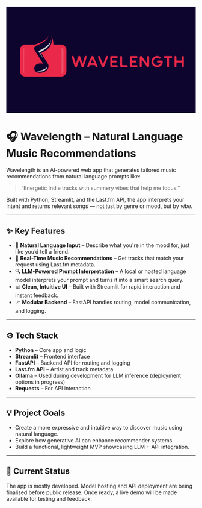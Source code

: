 ![Wavelength Logo](logo.png)

# 🎧 Wavelength – Natural Language Music Recommendations

Wavelength is an AI-powered web app that generates tailored music recommendations from natural language prompts like:

> “Energetic indie tracks with summery vibes that help me focus.”

Built with Python, Streamlit, and the Last.fm API, the app interprets your intent and returns relevant songs — not just by genre or mood, but by *vibe*.

---

## ✨ Key Features

- 🧠 **Natural Language Input** – Describe what you're in the mood for, just like you’d tell a friend.
- 🎵 **Real-Time Music Recommendations** – Get tracks that match your request using Last.fm metadata.
- 🔍 **LLM-Powered Prompt Interpretation** – A local or hosted language model interprets your prompt and turns it into a smart search query.
- 📊 **Clean, Intuitive UI** – Built with Streamlit for rapid interaction and instant feedback.
- 📈 **Modular Backend** – FastAPI handles routing, model communication, and logging.

---

## ⚙️ Tech Stack

- **Python** – Core app and logic  
- **Streamlit** – Frontend interface  
- **FastAPI** – Backend API for routing and logging  
- **Last.fm API** – Artist and track metadata  
- **Ollama** – Used during development for LLM inference (deployment options in progress)  
- **Requests** – For API interaction  

---

## 💡 Project Goals

- Create a more expressive and intuitive way to discover music using natural language.
- Explore how generative AI can enhance recommender systems.
- Build a functional, lightweight MVP showcasing LLM + API integration.

---

## 🚧 Current Status

The app is mostly developed. Model hosting and API deployment are being finalised before public release. Once ready, a live demo will be made available for testing and feedback.

<!--
---

## 📦 Installation (for local testing)

> 🔐 You'll need a Last.fm API key to run the app.

```bash
git clone https://github.com/yourusername/wavelength.git
cd wavelength
pip install -r requirements.txt
streamlit run app.py
-->
